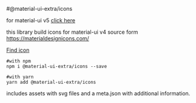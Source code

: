 #@material-ui-extra/icons

for material-ui v5 <a href="https://www.npmjs.com/package/@mui-extra/icons/">click here</a>

this library build icons for material-ui v4
source form https://materialdesignicons.com/


<a href="https://mansi1.github.io/mdi-react-icons/">Find icon</a>


```shell
#with npm
npm i @material-ui-extra/icons --save

#with yarn
yarn add @material-ui-extra/icons
```

includes assets with svg files and a meta.json with additional information.

